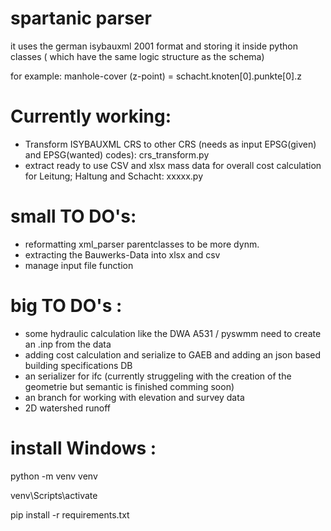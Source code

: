 # spartanic parser
it uses the german isybauxml 2001 format and storing it inside python classes ( which have the same logic structure as the schema) 

for example: manhole-cover (z-point) = schacht.knoten[0].punkte[0].z 


# Currently working:
- Transform ISYBAUXML CRS to other CRS (needs as input EPSG(given) and EPSG(wanted) codes):
crs_transform.py
- extract ready to use CSV and xlsx mass data for overall cost calculation for Leitung; Haltung and Schacht:
xxxxx.py



# small TO DO's: 
- reformatting xml_parser parentclasses to be more dynm.
- extracting the Bauwerks-Data into xlsx and csv 
- manage input file function 


# big TO DO's :
- some hydraulic calculation like the DWA A531 / pyswmm need to create an .inp from the data
- adding cost calculation and serialize to GAEB and adding an json based building specifications DB
- an serializer for ifc (currently struggeling with the creation of the geometrie but semantic is finished comming soon)
- an branch for working with elevation and survey data 
- 2D watershed runoff 


# install Windows : 
python -m venv venv

venv\Scripts\activate 

pip install -r requirements.txt
